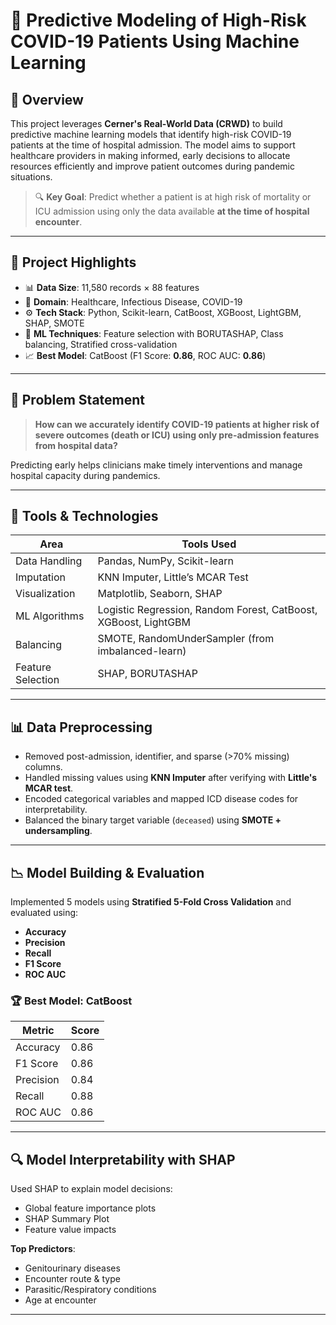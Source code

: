 # 🧠 Predictive Modeling of High-Risk COVID-19 Patients Using Machine Learning

## 📌 Overview

This project leverages **Cerner's Real-World Data (CRWD)** to build predictive machine learning models that identify high-risk COVID-19 patients at the time of hospital admission. The model aims to support healthcare providers in making informed, early decisions to allocate resources efficiently and improve patient outcomes during pandemic situations.

> 🔍 **Key Goal**: Predict whether a patient is at high risk of mortality or ICU admission using only the data available **at the time of hospital encounter**.

---

## 🚀 Project Highlights

- 📊 **Data Size**: 11,580 records × 88 features  
- 🏥 **Domain**: Healthcare, Infectious Disease, COVID-19  
- ⚙️ **Tech Stack**: Python, Scikit-learn, CatBoost, XGBoost, LightGBM, SHAP, SMOTE  
- 🧠 **ML Techniques**: Feature selection with BORUTASHAP, Class balancing, Stratified cross-validation  
- 📈 **Best Model**: CatBoost (F1 Score: **0.86**, ROC AUC: **0.86**)

---

## 🧾 Problem Statement

> **How can we accurately identify COVID-19 patients at higher risk of severe outcomes (death or ICU) using only pre-admission features from hospital data?**

Predicting early helps clinicians make timely interventions and manage hospital capacity during pandemics.

---

## 🧰 Tools & Technologies

| Area            | Tools Used                                                                  |
|-----------------|-----------------------------------------------------------------------------|
| Data Handling   | Pandas, NumPy, Scikit-learn                                                 |
| Imputation      | KNN Imputer, Little’s MCAR Test                                             |
| Visualization   | Matplotlib, Seaborn, SHAP                                                   |
| ML Algorithms   | Logistic Regression, Random Forest, CatBoost, XGBoost, LightGBM             |
| Balancing       | SMOTE, RandomUnderSampler (from imbalanced-learn)                           |
| Feature Selection| SHAP, BORUTASHAP                                                           |

---

## 📊 Data Preprocessing

- Removed post-admission, identifier, and sparse (>70% missing) columns.
- Handled missing values using **KNN Imputer** after verifying with **Little's MCAR test**.
- Encoded categorical variables and mapped ICD disease codes for interpretability.
- Balanced the binary target variable (`deceased`) using **SMOTE + undersampling**.

---

## 📉 Model Building & Evaluation

Implemented 5 models using **Stratified 5-Fold Cross Validation** and evaluated using:

- **Accuracy**
- **Precision**
- **Recall**
- **F1 Score**
- **ROC AUC**

### 🏆 Best Model: CatBoost

| Metric     | Score  |
|------------|--------|
| Accuracy   | 0.86   |
| F1 Score   | 0.86   |
| Precision  | 0.84   |
| Recall     | 0.88   |
| ROC AUC    | 0.86   |

---

## 🔍 Model Interpretability with SHAP

Used SHAP to explain model decisions:

- Global feature importance plots
- SHAP Summary Plot
- Feature value impacts

**Top Predictors**:
- Genitourinary diseases
- Encounter route & type
- Parasitic/Respiratory conditions
- Age at encounter

---



